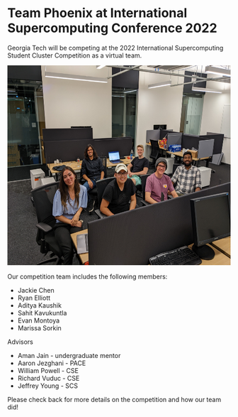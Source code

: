 # Team Phoenix at International Supercomputing Conference 2022

Georgia Tech will be competing at the 2022 International Supercomputing Student Cluster Competition as a virtual team.

<p class="aligncenter">
    <img alt="2022 Team Phoenix" width="600" height="450" src="img/2022/isc22_team_phoenix_april_2022.jpg">
</p>

Our competition team includes the following members:
*	Jackie Chen
*	Ryan Elliott
*	Aditya Kaushik
*	Sahit Kavukuntla
*	Evan Montoya
*	Marissa Sorkin

Advisors
*	Aman Jain - undergraduate mentor
*	Aaron Jezghani - PACE
*	William Powell - CSE
*	Richard Vuduc - CSE
*	Jeffrey Young - SCS

Please check back for more details on the competition and how our team did!
